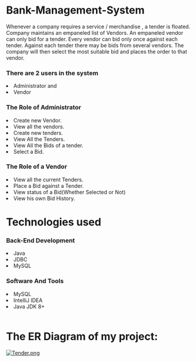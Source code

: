 # Bank-Management-System
<p>Whenever a company  requires a service / merchandise , a tender is floated. Company maintains an empaneled list of Vendors. An empaneled vendor can only bid for a tender. Every vendor can bid only once against   each tender. Against each tender there may be   bids from several vendors. The company will then select the most suitable bid and places the order to that vendor.</p>

<h3>There are 2 users in the system</h3>
<li>Administrator and</li>
<li>Vendor</li>


<h3>The Role of Administrator</h3>

<li>Create new Vendor.</li>
<li>View all the vendors.</li>
<li>Create new tenders.</li>
<li>View All the Tenders.</li>
<li>View All the Bids of a tender.</li>
<li>Select a Bid.</li>

<h3>The Role of a Vendor</h3>

<li>View all the current Tenders.</li>
<li>Place a Bid against a Tender.</li>
<li>View status of a Bid(Whether Selected or Not)</li>
<li>View his own Bid History.</li>

<h1>Technologies used</h1>

<h3>Back-End Development</h3>
  <li>Java</li>
  <li>JDBC</li>
<li>MySQL</li>

<h3>Software And Tools</h3>
  <li>MySQL</li>
  <li>IntelliJ IDEA</li>
<li>Java JDK 8+</li>  

</br>
<h1>The ER Diagram of my project:</h1>

[![Tender.png](https://i.postimg.cc/wjdvY4Gr/Tender.png)](https://postimg.cc/vc3MWhM7)
